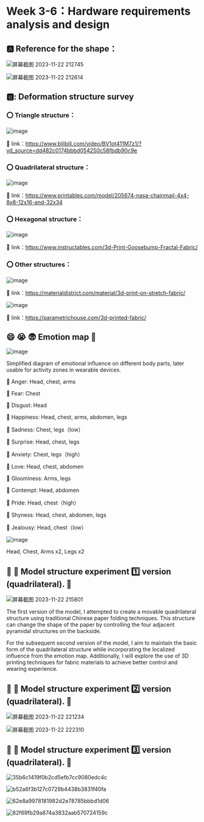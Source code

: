 # Week 3-6：Hardware requirements analysis and design

## :a:	Reference for the shape：

![屏幕截图 2023-11-22 212745](https://github.com/luoq03/Creative-Making-MSc-Advanced-Project-/assets/57748663/d89482da-eece-4dae-b80a-dc929e7541bb)

![屏幕截图 2023-11-22 212614](https://github.com/luoq03/Creative-Making-MSc-Advanced-Project-/assets/57748663/a59b8c08-ac91-4681-8d61-da418173ae79)

## 🅱️: Deformation structure survey

### :o: Triangle structure：

![image](https://github.com/luoq03/Creative-Making-MSc-Advanced-Project-/assets/57748663/b22403f2-6f86-4070-9091-f9f404c34676)

:link: link：https://www.bilibili.com/video/BV1ot411M7z1/?vd_source=dd482c0174bbbd054250c58fbdb90c9e

### :o: Quadrilateral structure：

![image](https://github.com/luoq03/Creative-Making-MSc-Advanced-Project-/assets/57748663/894d76a9-301a-448b-9a6a-ad4df21d42e0)

:link: link：https://www.printables.com/model/205674-nasa-chainmail-4x4-8x8-12x16-and-32x34

### :o: Hexagonal structure：

![image](https://github.com/luoq03/Creative-Making-MSc-Advanced-Project-/assets/57748663/391d4b06-b944-4be1-9152-86fb2283c230)

:link: link：https://www.instructables.com/3d-Print-Goosebump-Fractal-Fabric/

### :o: Other structures：

![image](https://github.com/luoq03/Creative-Making-MSc-Advanced-Project-/assets/57748663/9a4c229b-9835-4e16-9b91-0e2926fc4315)

:link: link：https://materialdistrict.com/material/3d-print-on-stretch-fabric/

![image](https://github.com/luoq03/Creative-Making-MSc-Advanced-Project-/assets/57748663/0d68a4e7-8431-48ab-8ba1-5d1c2b6f54fd)

:link: link：https://parametrichouse.com/3d-printed-fabric/

## :smile: :sob: :fearful: Emotion map :eyes:

![image](https://github.com/luoq03/Creative-Making-MSc-Advanced-Project-/assets/57748663/e2d22c94-087a-4cf2-a603-85cc942a1a9c)

Simplified diagram of emotional influence on different body parts, later usable for activity zones in wearable devices.

:small_orange_diamond: Anger: Head, chest, arms

:small_orange_diamond: Fear: Chest

:small_orange_diamond: Disgust: Head

:small_orange_diamond: Happiness: Head, chest, arms, abdomen, legs

:small_orange_diamond: Sadness: Chest, legs（low）

:small_orange_diamond: Surprise: Head, chest, legs

:small_orange_diamond: Anxiety: Chest, legs（high）

:small_orange_diamond: Love: Head, chest, abdomen

:small_orange_diamond: Gloominess: Arms, legs

:small_orange_diamond: Contempt: Head, abdomen

:small_orange_diamond: Pride: Head, chest（high）

:small_orange_diamond: Shyness: Head, chest, abdomen, legs

:small_orange_diamond: Jealousy: Head, chest（low）



![image](https://github.com/luoq03/Creative-Making-MSc-Advanced-Project-/assets/57748663/ff68c606-bd43-4956-bb50-fa9d028e758a)

Head, Chest, Arms x2, Legs x2

## :pushpin: :wrench: Model structure experiment :one: version (quadrilateral). :eyes:

![屏幕截图 2023-11-22 215801](https://github.com/luoq03/Creative-Making-MSc-Advanced-Project-/assets/57748663/6c2b778a-5422-4e2d-99e3-336e88d494e5)

The first version of the model, I attempted to create a movable quadrilateral structure using traditional Chinese paper folding techniques. This structure can change the shape of the paper by controlling the four adjacent pyramidal structures on the backside.

For the subsequent second version of the model, I aim to maintain the basic form of the quadrilateral structure while incorporating the localized influence from the emotion map. Additionally, I will explore the use of 3D printing techniques for fabric materials to achieve better control and wearing experience.

## :pushpin: :wrench: Model structure experiment :two: version (quadrilateral). :eyes:

![屏幕截图 2023-11-22 221234](https://github.com/luoq03/Creative-Making-MSc-Advanced-Project-/assets/57748663/03e3abe3-dfb2-4382-bc2a-ac89df72f20f)

![屏幕截图 2023-11-22 222310](https://github.com/luoq03/Creative-Making-MSc-Advanced-Project-/assets/57748663/7542fa9c-7e3f-433a-bbef-2b725b731004)

## :pushpin: :wrench: Model structure experiment 3️⃣ version (quadrilateral). :eyes:

![35b6c1419f0b2cd5efb7cc9080edc4c](https://github.com/luoq03/Creative-Making-MSc-Advanced-Project-/assets/57748663/e4152e4b-1e49-46e0-8c53-55c248129eb1)

![b52a6f3b127c0729b4438b3831f40fa](https://github.com/luoq03/Creative-Making-MSc-Advanced-Project-/assets/57748663/d8f4eb54-f97a-47d3-808e-62200a7f8e4e)

![62e8a9978181982d2e78785bbbd1d06](https://github.com/luoq03/Creative-Making-MSc-Advanced-Project-/assets/57748663/ce85c6d9-9a53-4bc2-be56-0b3197541cb7)

![82f69fb29a874a3832aab570724159c](https://github.com/luoq03/Creative-Making-MSc-Advanced-Project-/assets/57748663/b6e6f195-c0b7-4a95-aa1d-db2d56121c93)






















































































